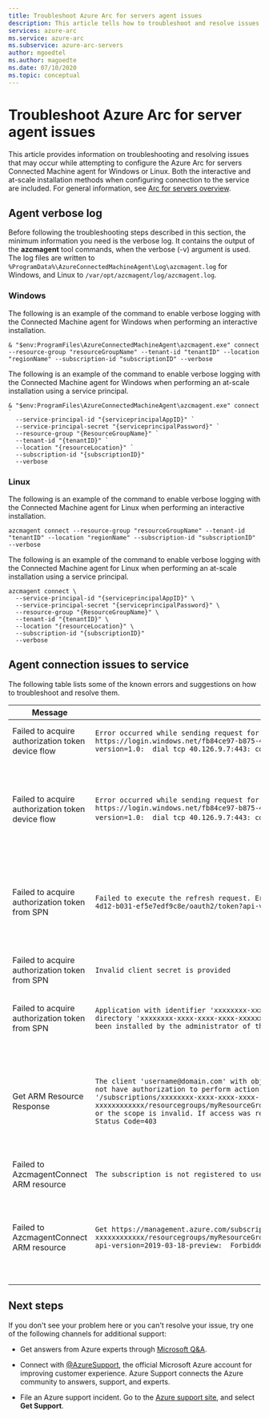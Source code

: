 ```yaml
---
title: Troubleshoot Azure Arc for servers agent issues
description: This article tells how to troubleshoot and resolve issues with the Connected Machine agent that arise with Azure Arc for servers when trying to connect to the service.
services: azure-arc
ms.service: azure-arc
ms.subservice: azure-arc-servers
author: mgoedtel
ms.author: magoedte
ms.date: 07/10/2020
ms.topic: conceptual
---
```


# Troubleshoot Azure Arc for server agent issues

This article provides information on troubleshooting and resolving issues that may occur while attempting to configure the Azure Arc for servers Connected Machine agent for Windows or Linux. Both the interactive and at-scale installation methods when configuring connection to the service are included. For general information, see [Arc for servers overview](./overview.md).

## Agent verbose log

Before following the troubleshooting steps described in this section, the minimum information you need is the verbose log. It contains the output of the **azcmagent** tool commands, when the verbose (-v) argument is used. The log files are written to `%ProgramData%\AzureConnectedMachineAgent\Log\azcmagent.log` for Windows, and Linux to `/var/opt/azcmagent/log/azcmagent.log`.

### Windows

The following is an example of the command to enable verbose logging with the Connected Machine agent for Windows when performing an interactive installation.

```
& "$env:ProgramFiles\AzureConnectedMachineAgent\azcmagent.exe" connect --resource-group "resourceGroupName" --tenant-id "tenantID" --location "regionName" --subscription-id "subscriptionID" --verbose
```

The following is an example of the command to enable verbose logging with the Connected Machine agent for Windows when performing an at-scale installation using a service principal.

```
& "$env:ProgramFiles\AzureConnectedMachineAgent\azcmagent.exe" connect `
  --service-principal-id "{serviceprincipalAppID}" `
  --service-principal-secret "{serviceprincipalPassword}" `
  --resource-group "{ResourceGroupName}" `
  --tenant-id "{tenantID}" `
  --location "{resourceLocation}" `
  --subscription-id "{subscriptionID}"
  --verbose
```

### Linux

The following is an example of the command to enable verbose logging with the Connected Machine agent for Linux when performing an interactive installation.

```
azcmagent connect --resource-group "resourceGroupName" --tenant-id "tenantID" --location "regionName" --subscription-id "subscriptionID" --verbose
```

The following is an example of the command to enable verbose logging with the Connected Machine agent for Linux when performing an at-scale installation using a service principal.

```
azcmagent connect \
  --service-principal-id "{serviceprincipalAppID}" \
  --service-principal-secret "{serviceprincipalPassword}" \
  --resource-group "{ResourceGroupName}" \
  --tenant-id "{tenantID}" \
  --location "{resourceLocation}" \
  --subscription-id "{subscriptionID}"
  --verbose
```

## Agent connection issues to service

The following table lists some of the known errors and suggestions on how to troubleshoot and resolve them.

|Message |Error |Probable cause |Solution |
|--------|------|---------------|---------|
|Failed to acquire authorization token device flow |`Error occurred while sending request for Device Authorization Code: Post https://login.windows.net/fb84ce97-b875-4d12-b031-ef5e7edf9c8e/oauth2/devicecode?api-version=1.0:  dial tcp 40.126.9.7:443: connect: network is unreachable.` |Cannot reach `login.windows.net` endpoint | Verify connectivity to the endpoint. |
|Failed to acquire authorization token device flow |`Error occurred while sending request for Device Authorization Code: Post https://login.windows.net/fb84ce97-b875-4d12-b031-ef5e7edf9c8e/oauth2/devicecode?api-version=1.0:  dial tcp 40.126.9.7:443: connect: network is Forbidden`. |Proxy or firewall is blocking access to `login.windows.net` endpoint. | Verify connectivity to the endpoint and it is not blocked by a firewall or proxy server. |
|Failed to acquire authorization token from SPN |`Failed to execute the refresh request. Error = 'Post https://login.windows.net/fb84ce97-b875-4d12-b031-ef5e7edf9c8e/oauth2/token?api-version=1.0: Forbidden'` |Proxy or firewall is blocking access to `login.windows.net` endpoint. |Verify connectivity to the endpoint and it is not blocked by a firewall or proxy server. |
|Failed to acquire authorization token from SPN |`Invalid client secret is provided` |Wrong or invalid service principal secret. |Verify the service principal secret. |
| Failed to acquire authorization token from SPN |`Application with identifier 'xxxxxxxx-xxxx-xxxx-xxxx-xxxxxxxxxxxx' was not found in the directory 'xxxxxxxx-xxxx-xxxx-xxxx-xxxxxxxxxxxx'. This can happen if the application has not been installed by the administrator of the tenant or consented to by any user in the tenant` |Incorrect service principal and/or Tenant ID. |Verify the service principal and/or the tenant ID.|
|Get ARM Resource Response |`The client 'username@domain.com' with object id 'xxxxxxxx-xxxx-xxxx-xxxx-xxxxxxxxxxxx' does not have authorization to perform action 'Microsoft.HybridCompute/machines/read' over scope '/subscriptions/xxxxxxxx-xxxx-xxxx-xxxx-xxxxxxxxxxxx/resourcegroups/myResourceGroup/providers/Microsoft.HybridCompute/machines/MSJC01' or the scope is invalid. If access was recently granted, please refresh your credentials."}}" Status Code=403` |Wrong credentials and/or permissions |Verify you or the service principal is a member of the **Azure Connected Machine Onboarding** role. |
|Failed to AzcmagentConnect ARM resource |`The subscription is not registered to use namespace 'Microsoft.HybridCompute'` |Azure resource providers are not registered. |Register the [resource providers](./agent-overview.md#register-azure-resource-providers). |
|Failed to AzcmagentConnect ARM resource |`Get https://management.azure.com/subscriptions/xxxxxxxx-xxxx-xxxx-xxxx-xxxxxxxxxxxx/resourcegroups/myResourceGroup/providers/Microsoft.HybridCompute/machines/MSJC01?api-version=2019-03-18-preview:  Forbidden` |Proxy server or firewall is blocking access to `management.azure.com` endpoint. |Verify connectivity to the endpoint and it is not blocked by a firewall or proxy server. |

## Next steps

If you don't see your problem here or you can't resolve your issue, try one of the following channels for additional support:

* Get answers from Azure experts through [Microsoft Q&A](https://docs.microsoft.com/answers/topics/azure-arc.html).

* Connect with [@AzureSupport](https://twitter.com/azuresupport), the official Microsoft Azure account for improving customer experience. Azure Support connects the Azure community to answers, support, and experts.

* File an Azure support incident. Go to the [Azure support site](https://azure.microsoft.com/support/options/), and select **Get Support**.